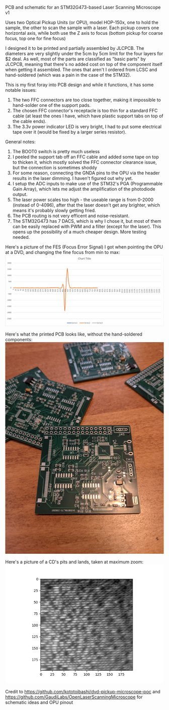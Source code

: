 PCB and schematic for an STM32G473-based Laser Scanning Microscope v1

Uses two Optical Pickup Units (or OPU), model HOP-150x, one to hold the sample, the other to scan the sample with a laser. Each pickup covers one horizontal axis, while both use the Z axis to focus (bottom pickup for coarse focus, top one for fine focus)

I designed it to be printed and partially assembled by JLCPCB.
The diameters are very slightly under the 5cm by 5cm limit for the four layers for $2 deal.
As well, most of the parts are classified as "basic parts" by JLCPCB, meaning that there's no added cost on top of the component itself when getting it assembled.
The ones that aren't I ordered from LCSC and hand-soldered (which was a pain in the case of the STM32).

This is my first foray into PCB design and while it functions, it has some notable issues:
1. The two FFC connectors are too close together, making it impossible to hand-solder one of the support pads.
2. The chosen FFC connector's receptacle is too thin for a standard FFC cable (at least the ones I have, which have plastic support tabs on top of the cable ends).
3. The 3.3v power indicator LED is very bright, I had to put some electrical tape over it (would be fixed by a larger series resistor).

General notes:
1. The BOOT0 switch is pretty much useless
2. I peeled the support tab off an FFC cable and added some tape on top to thicken it, which mostly solved the FFC connector clearance issue, but the connection is sometimes shoddy
3. For some reason, connecting the GNDA pins to the OPU via the header results in the laser dimming. I haven't figured out why yet.
4. I setup the ADC inputs to make use of the STM32's PGA (Programmable Gain Array), which lets me adjust the amplification of the photodiode output.
5. The laser power scales too high - the useable range is from 0-2000 (instead of 0-4096), after that the laser doesn't get any brighter, which means it's probably slowly getting fried.
6. The PCB routing is not very efficent and noise-resistant.
7. The STM32G473 has 7 DACS, which is why I chose it, but most of them can be easily replaced with PWM and a filter (except for the laser). This opens up the possibility of a much cheaper design. More testing needed.

Here's a picture of the FES (Focus Error Signal) I got when pointing the OPU at a DVD, and changing the fine focus from min to max:
![the FES signal obtained from the OPU through the PCB](https://raw.githubusercontent.com/NilanEkanayake/LaserScanningMicroscope/main/assets/PCB-FES.png)

Here's what the printed PCB looks like, without the hand-soldered components:
![PCB picture](https://raw.githubusercontent.com/NilanEkanayake/LaserScanningMicroscope/main/assets/PCB-PIC.jpg)

Here's a picture of a CD's pits and lands, taken at maximum zoom:
![scanned image of the pits and lands on a CD](https://raw.githubusercontent.com/NilanEkanayake/LaserScanningMicroscope/main/assets/scanned-CD-4.png)


Credit to https://github.com/kototoibashi/dvd-pickup-microscope-poc and https://github.com/GaudiLabs/OpenLaserScanningMicroscope for schematic ideas and OPU pinout

